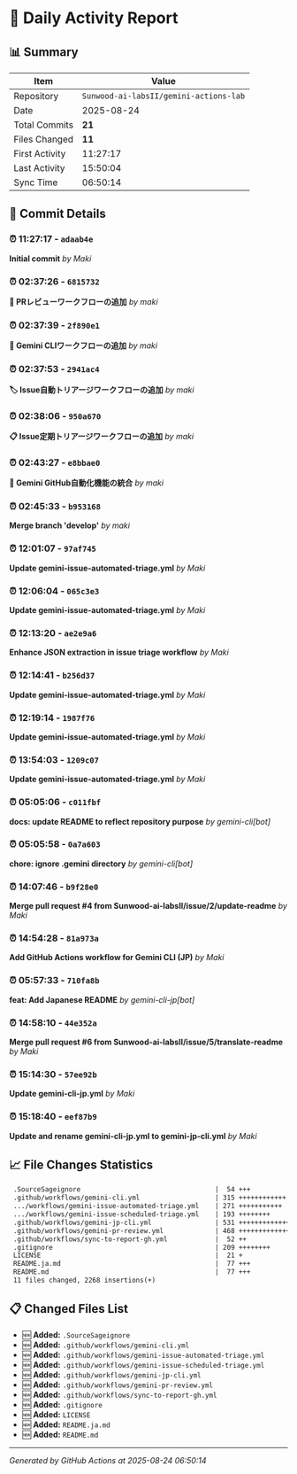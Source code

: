# 📅 Daily Activity Report

## 📊 Summary
| Item | Value |
|------|-------|
| Repository | `Sunwood-ai-labsII/gemini-actions-lab` |
| Date | 2025-08-24 |
| Total Commits | **21** |
| Files Changed | **11** |
| First Activity | 11:27:17 |
| Last Activity | 15:50:04 |
| Sync Time | 06:50:14 |

## 📝 Commit Details

### ⏰ 11:27:17 - `adaab4e`
**Initial commit**
*by Maki*

### ⏰ 02:37:26 - `6815732`
**🤖 PRレビューワークフローの追加**
*by maki*

### ⏰ 02:37:39 - `2f890e1`
**💬 Gemini CLIワークフローの追加**
*by maki*

### ⏰ 02:37:53 - `2941ac4`
**🏷️ Issue自動トリアージワークフローの追加**
*by maki*

### ⏰ 02:38:06 - `950a670`
**📋 Issue定期トリアージワークフローの追加**
*by maki*

### ⏰ 02:43:27 - `e8bbae0`
**🔀 Gemini GitHub自動化機能の統合**
*by maki*

### ⏰ 02:45:33 - `b953168`
**Merge branch 'develop'**
*by maki*

### ⏰ 12:01:07 - `97af745`
**Update gemini-issue-automated-triage.yml**
*by Maki*

### ⏰ 12:06:04 - `065c3e3`
**Update gemini-issue-automated-triage.yml**
*by Maki*

### ⏰ 12:13:20 - `ae2e9a6`
**Enhance JSON extraction in issue triage workflow**
*by Maki*

### ⏰ 12:14:41 - `b256d37`
**Update gemini-issue-automated-triage.yml**
*by Maki*

### ⏰ 12:19:14 - `1987f76`
**Update gemini-issue-automated-triage.yml**
*by Maki*

### ⏰ 13:54:03 - `1209c07`
**Update gemini-issue-automated-triage.yml**
*by Maki*

### ⏰ 05:05:06 - `c011fbf`
**docs: update README to reflect repository purpose**
*by gemini-cli[bot]*

### ⏰ 05:05:58 - `0a7a603`
**chore: ignore .gemini directory**
*by gemini-cli[bot]*

### ⏰ 14:07:46 - `b9f28e0`
**Merge pull request #4 from Sunwood-ai-labsII/issue/2/update-readme**
*by Maki*

### ⏰ 14:54:28 - `81a973a`
**Add GitHub Actions workflow for Gemini CLI (JP)**
*by Maki*

### ⏰ 05:57:33 - `710fa8b`
**feat: Add Japanese README**
*by gemini-cli-jp[bot]*

### ⏰ 14:58:10 - `44e352a`
**Merge pull request #6 from Sunwood-ai-labsII/issue/5/translate-readme**
*by Maki*

### ⏰ 15:14:30 - `57ee92b`
**Update gemini-cli-jp.yml**
*by Maki*

### ⏰ 15:18:40 - `eef87b9`
**Update and rename gemini-cli-jp.yml to gemini-jp-cli.yml**
*by Maki*

## 📈 File Changes Statistics

```diff
 .SourceSageignore                                  |  54 +++
 .github/workflows/gemini-cli.yml                   | 315 ++++++++++++
 .../workflows/gemini-issue-automated-triage.yml    | 271 +++++++++++
 .../workflows/gemini-issue-scheduled-triage.yml    | 193 ++++++++
 .github/workflows/gemini-jp-cli.yml                | 531 +++++++++++++++++++++
 .github/workflows/gemini-pr-review.yml             | 468 ++++++++++++++++++
 .github/workflows/sync-to-report-gh.yml            |  52 ++
 .gitignore                                         | 209 ++++++++
 LICENSE                                            |  21 +
 README.ja.md                                       |  77 +++
 README.md                                          |  77 +++
 11 files changed, 2268 insertions(+)
```

## 📋 Changed Files List

- 🆕 **Added:** `.SourceSageignore`
- 🆕 **Added:** `.github/workflows/gemini-cli.yml`
- 🆕 **Added:** `.github/workflows/gemini-issue-automated-triage.yml`
- 🆕 **Added:** `.github/workflows/gemini-issue-scheduled-triage.yml`
- 🆕 **Added:** `.github/workflows/gemini-jp-cli.yml`
- 🆕 **Added:** `.github/workflows/gemini-pr-review.yml`
- 🆕 **Added:** `.github/workflows/sync-to-report-gh.yml`
- 🆕 **Added:** `.gitignore`
- 🆕 **Added:** `LICENSE`
- 🆕 **Added:** `README.ja.md`
- 🆕 **Added:** `README.md`

---
*Generated by GitHub Actions at 2025-08-24 06:50:14*
